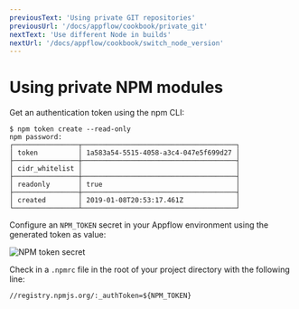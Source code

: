 ```yaml
---
previousText: 'Using private GIT repositories'
previousUrl: '/docs/appflow/cookbook/private_git'
nextText: 'Use different Node in builds'
nextUrl: '/docs/appflow/cookbook/switch_node_version'
---
```


# Using private NPM modules

Get an authentication token using the npm CLI:

    $ npm token create --read-only
    npm password:
    ┌────────────────┬──────────────────────────────────────┐
    │ token          │ 1a583a54-5515-4058-a3c4-047e5f699d27 │
    ├────────────────┼──────────────────────────────────────┤
    │ cidr_whitelist │                                      │
    ├────────────────┼──────────────────────────────────────┤
    │ readonly       │ true                                 │
    ├────────────────┼──────────────────────────────────────┤
    │ created        │ 2019-01-08T20:53:17.461Z             │
    └────────────────┴──────────────────────────────────────┘
    

Configure an `NPM_TOKEN` secret in your Appflow environment using the generated token as value:

![NPM token secret](/docs/assets/img/appflow/cookbook/npm-token-secret.png)

Check in a `.npmrc` file in the root of your project directory with the following line:

    //registry.npmjs.org/:_authToken=${NPM_TOKEN}